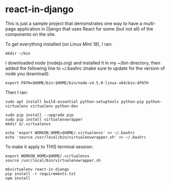 # react-in-django
This is just a sample project that demonstrates one way to have a multi-page application in Django that uses React for some (but not all) of the components on the site.

To get everything installed (on Linux Mint 18), I ran:

    mkdir ~/bin

I downloaded node (nodejs.org) and installed it in my ~/bin
directory, then added the following line to ~/.bashrc (make
sure to update for the version of node you download):

    export PATH=$HOME/bin:$HOME/bin/node-v4.5.0-linux-x64/bin:$PATH

Then I ran:

    sudo apt install build-essential python-setuptools python-pip python-virtualenv virtualenv python-dev

    sudo pip install --upgrade pip
    sudo pip install virtualenvwrapper
    mkdir $/.virtualenvs

    echo 'export WORKON_HOME=$HOME/.virtualenvs' >> ~/.bashrc
    echo 'source /usr/local/bin/virtualenvwrapper.sh' >> ~/.bashrc

To make it apply to THIS terminal session:

    export WORKON_HOME=$HOME/.virtualenvs
    source /usr/local/bin/virtualenvwrapper.sh

    mkvirtualenv react-in-django
    pip install -r requirements.txt
    npm install
